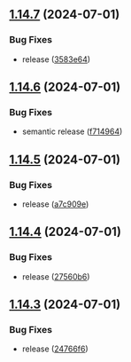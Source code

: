 ## [1.14.7](https://github.com/hattaalfaritzy/hzy-ui/compare/v1.14.6...v1.14.7) (2024-07-01)


### Bug Fixes

* release ([3583e64](https://github.com/hattaalfaritzy/hzy-ui/commit/3583e64faff8e688eefa01f0ad8f7bfbb81e26a2))



## [1.14.6](https://github.com/hattaalfaritzy/hzy-ui/compare/v1.14.5...v1.14.6) (2024-07-01)


### Bug Fixes

* semantic release ([f714964](https://github.com/hattaalfaritzy/hzy-ui/commit/f71496497a3421808cdd4403c296106e74c711e6))



## [1.14.5](https://github.com/hattaalfaritzy/hzy-ui/compare/v1.14.4...v1.14.5) (2024-07-01)


### Bug Fixes

* release ([a7c909e](https://github.com/hattaalfaritzy/hzy-ui/commit/a7c909e0919c9f76958943ba4ccc7101c0386646))



## [1.14.4](https://github.com/hattaalfaritzy/hzy-ui/compare/v1.14.3...v1.14.4) (2024-07-01)


### Bug Fixes

* release ([27560b6](https://github.com/hattaalfaritzy/hzy-ui/commit/27560b6cfe6403d845a61ed39802964e863a6f94))



## [1.14.3](https://github.com/hattaalfaritzy/hzy-ui/compare/v1.14.2...v1.14.3) (2024-07-01)


### Bug Fixes

* release ([24766f6](https://github.com/hattaalfaritzy/hzy-ui/commit/24766f6ca18bd210b722280959e114738cf15bed))



